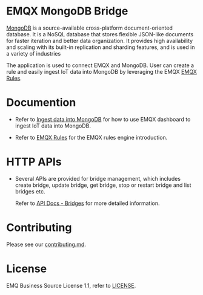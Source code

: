 # EMQX MongoDB Bridge

[MongoDB](https://github.com/mongodb/mongo) is a source-available cross-platform
document-oriented database. It is a NoSQL database that stores flexible JSON-like
documents for faster iteration and better data organization.
It provides high availability and scaling with its built-in replication and sharding
features, and is used in a variety of industries

The application is used to connect EMQX and MongoDB.
User can create a rule and easily ingest IoT data into MongoDB by leveraging
the EMQX [EMQX Rules](https://docs.emqx.com/en/enterprise/v5.0/data-integration/rules.html).


# Documention

- Refer to [Ingest data into MongoDB](https://docs.emqx.com/en/enterprise/v5.0/data-integration/data-bridge-mongodb.html)
  for how to use EMQX dashboard to ingest IoT data into MongoDB.

- Refer to [EMQX Rules](https://docs.emqx.com/en/enterprise/v5.0/data-integration/rules.html)
  for the EMQX rules engine introduction.


# HTTP APIs

- Several APIs are provided for bridge management, which includes create bridge,
  update bridge, get bridge, stop or restart bridge and list bridges etc.

  Refer to [API Docs - Bridges](https://docs.emqx.com/en/enterprise/v5.0/admin/api-docs.html#tag/Bridges)
  for more detailed information.


# Contributing

Please see our [contributing.md](../../CONTRIBUTING.md).


# License

EMQ Business Source License 1.1, refer to [LICENSE](BSL.txt).
